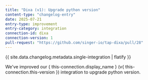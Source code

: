```yaml
---
title: "Dixa (v1): Upgrade python version"
content-type: "changelog-entry"
date: 2025-07-21
entry-type: improvement
entry-category: integration
connection-id: dixa
connection-version: 1
pull-request: "https://github.com/singer-io/tap-dixa/pull/28"
---
```

{{ site.data.changelog.metadata.single-integration | flatify }}

We've improved our { this-connection.display_name } (v{ this-connection.this-version }) integration to upgrade python version.